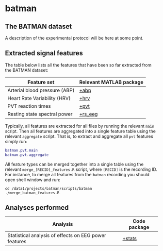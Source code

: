 batman
======

## The BATMAN dataset

A description of the experimental protocol will be here at some point.



## Extracted signal features

The table below lists all the features that have been so far extracted 
from the BATMAN dataset:

Feature set                                           | Relevant MATLAB package
----------------------------------------------------- | -------------
Arterial blood pressure (ABP)                         | [+abp](./+abp)
Heart Rate Variability (HRV)                          | [+hrv](./+hrv)
PVT reaction times                                    | [+pvt](./+pvt)
Resting state spectral power                          | [+rs_eeg](./+rs_eeg)

Typically, all features are extracted for all files by running the
relevant `main` script. Then all features are aggregated into a single 
feature table using the relevant `aggregate` script. That is, to extract 
and aggregate all `pvt` features simply run:

````matlab
batman.pvt.main
batman.pvt.aggregate
````
All feature types can be merged together into a single table using the
 relevant `merge_[RECID]_features.R` script, where `[RECID]` is the 
recording ID. For instance, to merge all features from the `batman` 
recording you should open shell window and run:

````
cd /data1/projects/batman/scripts/batman
./merge_batman_features.R
````

## Analyses performed

Analysis                                              | Code package
----------------------------------------------------- | -------------
Statistical analysis of effects on EEG power features | [+stats](./+stats)
